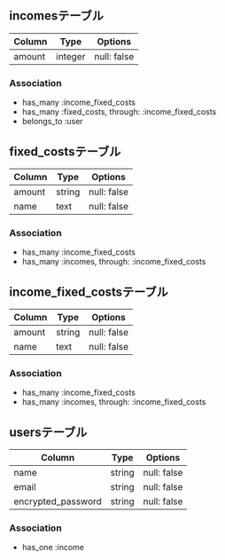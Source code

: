 ## incomesテーブル
|Column|Type|Options|
|------|----|-------|
|amount|integer|null: false|

### Association
- has_many :income_fixed_costs
- has_many :fixed_costs, through: :income_fixed_costs
- belongs_to :user

## fixed_costsテーブル
|Column|Type|Options|
|------|----|-------|
|amount|string|null: false|
|name  |text  |null: false|

### Association
- has_many :income_fixed_costs
- has_many :incomes, through: :income_fixed_costs

## income_fixed_costsテーブル
|Column|Type|Options|
|------|----|-------|
|amount|string|null: false|
|name  |text  |null: false|

### Association
- has_many :income_fixed_costs
- has_many :incomes, through: :income_fixed_costs

## usersテーブル
|Column|Type|Options|
|------|----|-------|
|name              |string|null: false|
|email             |string|null: false|
|encrypted_password|string|null: false|

### Association
- has_one :income
